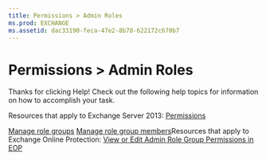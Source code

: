 ```yaml
---
title: Permissions > Admin Roles
ms.prod: EXCHANGE
ms.assetid: dac33190-feca-47e2-8b78-622172c670b7
---
```



# Permissions > Admin Roles

Thanks for clicking Help! Check out the following help topics for information on how to accomplish your task.
  
    
    

Resources that apply to Exchange Server 2013:
 [Permissions](permissions.md)
  
    
    

 [Manage role groups](manage-role-groups.md) [Manage role group members](manage-role-group-members.md)Resources that apply to Exchange Online Protection: [View or Edit Admin Role Group Permissions in EOP](http://technet.microsoft.com/library/125834f4-1024-4325-ad5a-d2573cfb005e.aspx)
